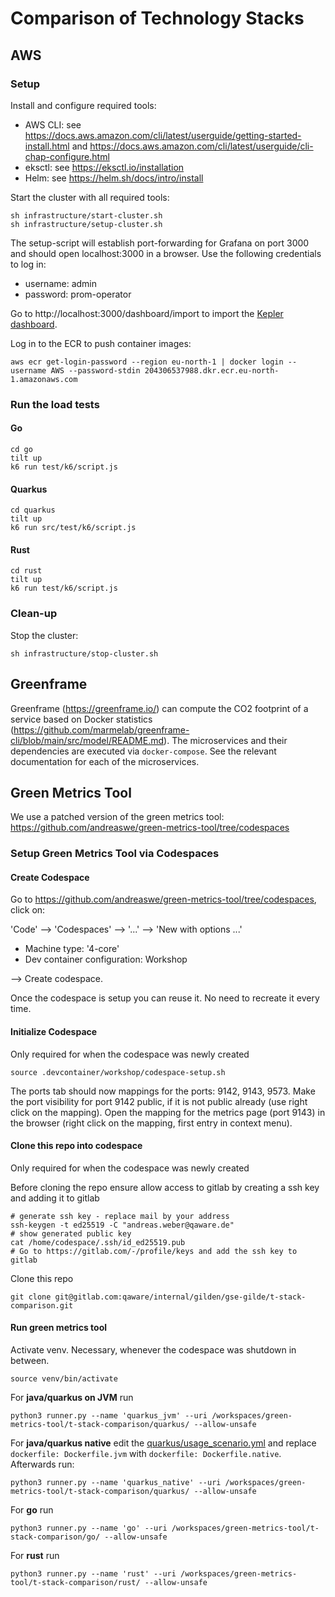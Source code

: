 # Comparison of Technology Stacks

## AWS

### Setup

Install and configure required tools:

* AWS CLI: see https://docs.aws.amazon.com/cli/latest/userguide/getting-started-install.html
  and https://docs.aws.amazon.com/cli/latest/userguide/cli-chap-configure.html
* eksctl: see https://eksctl.io/installation
* Helm: see https://helm.sh/docs/intro/install

Start the cluster with all required tools:

```shell
sh infrastructure/start-cluster.sh
sh infrastructure/setup-cluster.sh
```

The setup-script will establish port-forwarding for Grafana on port 3000 and should open localhost:3000 in a browser.
Use the following credentials to log in:

* username: admin
* password: prom-operator

Go to http://localhost:3000/dashboard/import to import the [Kepler dashboard](infrastructure/Kepler-Exporter.json).

Log in to the ECR to push container images:

```shell
aws ecr get-login-password --region eu-north-1 | docker login --username AWS --password-stdin 204306537988.dkr.ecr.eu-north-1.amazonaws.com
```

### Run the load tests

#### Go

```
cd go
tilt up
k6 run test/k6/script.js
```

#### Quarkus

```
cd quarkus
tilt up
k6 run src/test/k6/script.js
```

#### Rust

```
cd rust
tilt up
k6 run test/k6/script.js
```

### Clean-up

Stop the cluster:

```shell
sh infrastructure/stop-cluster.sh
```

## Greenframe

Greenframe (https://greenframe.io/) can compute the CO2 footprint of a service based on Docker
statistics (https://github.com/marmelab/greenframe-cli/blob/main/src/model/README.md).
The microservices and their dependencies are executed via `docker-compose`. See the relevant documentation for each of
the microservices.

## Green Metrics Tool

We use a patched version of the green metrics tool:
https://github.com/andreaswe/green-metrics-tool/tree/codespaces

### Setup Green Metrics Tool via Codespaces

#### Create Codespace
Go to https://github.com/andreaswe/green-metrics-tool/tree/codespaces, click on: 

'Code' --> 'Codespaces' --> '...' --> 'New with options ...' 

* Machine type: '4-core'
* Dev container configuration: Workshop

--> Create codespace.

Once the codespace is setup you can reuse it. No need to recreate it every time.

#### Initialize Codespace

Only required for when the codespace was newly created

```shell
source .devcontainer/workshop/codespace-setup.sh
```

The ports tab should now mappings for the ports: 9142, 9143, 9573.
Make the port visibility for port 9142 public, if it is not public already (use right click on the mapping).
Open the mapping for the metrics page (port 9143) in the browser (right click on the mapping, first entry in context
menu).

#### Clone this repo into codespace

Only required for when the codespace was newly created

Before cloning the repo ensure allow access to gitlab by creating a ssh key and adding it to gitlab

```shell
# generate ssh key - replace mail by your address
ssh-keygen -t ed25519 -C "andreas.weber@qaware.de"
# show generated public key
cat /home/codespace/.ssh/id_ed25519.pub
# Go to https://gitlab.com/-/profile/keys and add the ssh key to gitlab
```

Clone this repo

```shell
git clone git@gitlab.com:qaware/internal/gilden/gse-gilde/t-stack-comparison.git
```

#### Run green metrics tool

Activate venv. Necessary, whenever the codespace was shutdown in between.

```shell
source venv/bin/activate
```

For **java/quarkus on JVM** run

```shell
python3 runner.py --name 'quarkus_jvm' --uri /workspaces/green-metrics-tool/t-stack-comparison/quarkus/ --allow-unsafe
```

For **java/quarkus native** edit the [quarkus/usage_scenario.yml](quarkus/usage_scenario.yml) and
replace `dockerfile: Dockerfile.jvm` with `dockerfile: Dockerfile.native`. Afterwards run:

```shell
python3 runner.py --name 'quarkus_native' --uri /workspaces/green-metrics-tool/t-stack-comparison/quarkus/ --allow-unsafe
```

For **go** run

```shell
python3 runner.py --name 'go' --uri /workspaces/green-metrics-tool/t-stack-comparison/go/ --allow-unsafe
```

For **rust** run

```shell
python3 runner.py --name 'rust' --uri /workspaces/green-metrics-tool/t-stack-comparison/rust/ --allow-unsafe
```
